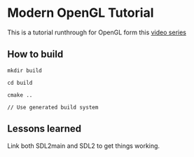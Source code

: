 # Modern OpenGL Tutorial

This is a tutorial runthrough for OpenGL form this [video series](https://github.com/glfw/glfw)

## How to build

    mkdir build

    cd build

    cmake ..

    // Use generated build system

## Lessons learned

Link both SDL2main and SDL2 to get things working.
